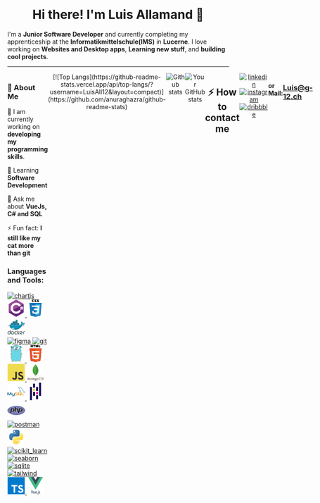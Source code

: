 <p><img align="center" src="https://images.unsplash.com/photo-1605379399642-870262d3d051?q=80&w=2106&auto=format&fit=crop&ixlib=rb-4.0.3&ixid=M3wxMjA3fDB8MHxwaG90by1wYWdlfHx8fGVufDB8fHx8fA%3D%3D" alt="" /></p>
<!-- Greet -->
<div align="center">
  <h1>Hi there! I'm Luis Allamand 👋</h1>
</div>

I'm a **Junior Software Developer** and currently completing my apprenticeship at the **Informatikmittelschule(IMS)** in **Lucerne**. I love working on **Websites and Desktop apps**, **Learning new stuff**, and **building cool projects**.

---

<div style="display: flex; align-items: flex-start;">
  <div style="flex: 1;">

<h3>🚀 About Me</h3>
<p>🌱 I am currently working on <strong>developing my programming skills</strong>.</p>
<p>📖 Learning <strong>Software Development</strong></p>
<p>💬 Ask me about <strong>VueJs, C# and SQL</strong></p>
<p>⚡ Fun fact: <strong>I still like my cat more than git</strong></p>


<h3 align="left">Languages and Tools:</h3>
<p align="left"> <a href="https://www.chartjs.org" target="_blank" rel="noreferrer"> <img src="https://www.chartjs.org/media/logo-title.svg" alt="chartjs" width="40" height="40"/> </a> <a href="https://www.w3schools.com/cs/" target="_blank" rel="noreferrer"> <img src="https://raw.githubusercontent.com/devicons/devicon/master/icons/csharp/csharp-original.svg" alt="csharp" width="40" height="40"/> </a> <a href="https://www.w3schools.com/css/" target="_blank" rel="noreferrer"> <img src="https://raw.githubusercontent.com/devicons/devicon/master/icons/css3/css3-original-wordmark.svg" alt="css3" width="40" height="40"/> </a> <a href="https://www.docker.com/" target="_blank" rel="noreferrer"> <img src="https://raw.githubusercontent.com/devicons/devicon/master/icons/docker/docker-original-wordmark.svg" alt="docker" width="40" height="40"/> </a> <a href="https://www.figma.com/" target="_blank" rel="noreferrer"> <img src="https://www.vectorlogo.zone/logos/figma/figma-icon.svg" alt="figma" width="40" height="40"/> </a> <a href="https://git-scm.com/" target="_blank" rel="noreferrer"> <img src="https://www.vectorlogo.zone/logos/git-scm/git-scm-icon.svg" alt="git" width="40" height="40"/> </a> <a href="https://golang.org" target="_blank" rel="noreferrer"> <img src="https://raw.githubusercontent.com/devicons/devicon/master/icons/go/go-original.svg" alt="go" width="40" height="40"/> </a> <a href="https://www.w3.org/html/" target="_blank" rel="noreferrer"> <img src="https://raw.githubusercontent.com/devicons/devicon/master/icons/html5/html5-original-wordmark.svg" alt="html5" width="40" height="40"/> </a> <a href="https://developer.mozilla.org/en-US/docs/Web/JavaScript" target="_blank" rel="noreferrer"> <img src="https://raw.githubusercontent.com/devicons/devicon/master/icons/javascript/javascript-original.svg" alt="javascript" width="40" height="40"/> </a> <a href="https://www.mongodb.com/" target="_blank" rel="noreferrer"> <img src="https://raw.githubusercontent.com/devicons/devicon/master/icons/mongodb/mongodb-original-wordmark.svg" alt="mongodb" width="40" height="40"/> </a> <a href="https://www.mysql.com/" target="_blank" rel="noreferrer"> <img src="https://raw.githubusercontent.com/devicons/devicon/master/icons/mysql/mysql-original-wordmark.svg" alt="mysql" width="40" height="40"/> </a> <a href="https://pandas.pydata.org/" target="_blank" rel="noreferrer"> <img src="https://raw.githubusercontent.com/devicons/devicon/2ae2a900d2f041da66e950e4d48052658d850630/icons/pandas/pandas-original.svg" alt="pandas" width="40" height="40"/> </a> <a href="https://www.php.net" target="_blank" rel="noreferrer"> <img src="https://raw.githubusercontent.com/devicons/devicon/master/icons/php/php-original.svg" alt="php" width="40" height="40"/> </a> <a href="https://postman.com" target="_blank" rel="noreferrer"> <img src="https://www.vectorlogo.zone/logos/getpostman/getpostman-icon.svg" alt="postman" width="40" height="40"/> </a> <a href="https://www.python.org" target="_blank" rel="noreferrer"> <img src="https://raw.githubusercontent.com/devicons/devicon/master/icons/python/python-original.svg" alt="python" width="40" height="40"/> </a> <a href="https://scikit-learn.org/" target="_blank" rel="noreferrer"> <img src="https://upload.wikimedia.org/wikipedia/commons/0/05/Scikit_learn_logo_small.svg" alt="scikit_learn" width="40" height="40"/> </a> <a href="https://seaborn.pydata.org/" target="_blank" rel="noreferrer"> <img src="https://seaborn.pydata.org/_images/logo-mark-lightbg.svg" alt="seaborn" width="40" height="40"/> </a> <a href="https://www.sqlite.org/" target="_blank" rel="noreferrer"> <img src="https://www.vectorlogo.zone/logos/sqlite/sqlite-icon.svg" alt="sqlite" width="40" height="40"/> </a> <a href="https://tailwindcss.com/" target="_blank" rel="noreferrer"> <img src="https://www.vectorlogo.zone/logos/tailwindcss/tailwindcss-icon.svg" alt="tailwind" width="40" height="40"/> </a> <a href="https://www.typescriptlang.org/" target="_blank" rel="noreferrer"> <img src="https://raw.githubusercontent.com/devicons/devicon/master/icons/typescript/typescript-original.svg" alt="typescript" width="40" height="40"/> </a> <a href="https://vuejs.org/" target="_blank" rel="noreferrer"> <img src="https://raw.githubusercontent.com/devicons/devicon/master/icons/vuejs/vuejs-original-wordmark.svg" alt="vuejs" width="40" height="40"/> </a> </p>
</div>


---


<div align="center">
    [![Top Langs](https://github-readme-stats.vercel.app/api/top-langs/?username=LuisAll12&layout=compact)](https://github.com/anuraghazra/github-readme-stats)
</div>
<div align="center">
    <img src="https://github-readme-streak-stats.herokuapp.com?user=LuisAll12&theme=dark&ring=%234393FA&fire=%234393FA&currStreakNum=%234393FA&currStreakLabel=%234393FA&hide_border=true" alt="Github stats"/>
</div>
<div align="center">
    <img src="https://github-readme-stats.vercel.app/api?username=LuisAll12&hide_border=true&show_icons=true&bg_color=151515&title_color=%234393FA&icon_color=%234393FA&text_bold=false&text_color=fff" alt="Your GitHub stats"/>
</div>

---

<h2 align="center">⚡️ How to contact me</h2>
<div align="center">
  <a href="https://www.linkedin.com/in/luis-allamand-b01637352" target="_blank">
    <img src="https://img.shields.io/badge/linkedin-logo?style=for-the-badge&logo=linkedin&logoColor=white&color=#0a77b6" alt="linkedin" />
  </a>
  <a href="https://www.instagram.com/luis_sui1866/" target="_blank">
    <img src="https://img.shields.io/badge/instagram-logo?style=for-the-badge&logo=instagram&logoColor=white&color=#F35369" alt="instagram" />
  </a>
  <a href="https://www.dribbble.com/LuisAll12" target="_blank">
    <img src="https://img.shields.io/badge/dribbble-logo?style=for-the-badge&logo=dribbble&logoColor=white&color=#ea64d9" alt="dribbble" />
  </a>
</div>

#### or Mail:
### Luis@g-12.ch
